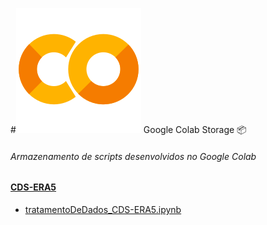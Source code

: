 #![Google Colab](/googlecolab.svg) Google Colab Storage 📦
###### Armazenamento de scripts desenvolvidos no Google Colab

#### [CDS-ERA5](https://github.com/murillocosta/colab-storage/tree/main/CDS-ERA5)
* [tratamentoDeDados_CDS-ERA5.ipynb](https://github.com/murillocosta/colab-storage/tree/main/CDS-ERA5](https://github.com/murillocosta/colab-storage/blob/main/CDS-ERA5/tratamentoDeDados_CDS-ERA5.ipynb)https://github.com/murillocosta/colab-storage/blob/main/CDS-ERA5/tratamentoDeDados_CDS-ERA5.ipynb)
